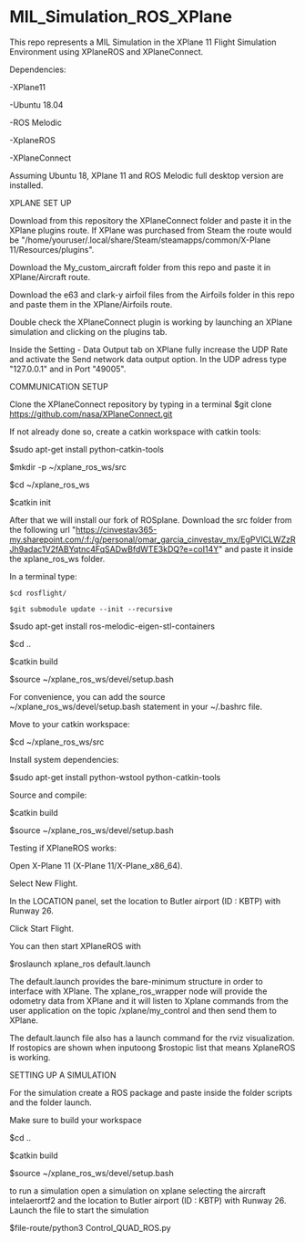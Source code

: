 # MIL_Simulation_ROS_XPlane

This repo represents a MIL Simulation in the XPlane 11 Flight Simulation Environment using XPlaneROS and XPlaneConnect.


Dependencies:

-XPlane11

-Ubuntu 18.04

-ROS Melodic

-XplaneROS

-XPlaneConnect


Assuming Ubuntu 18, XPlane 11 and ROS Melodic full desktop version are installed.


XPLANE SET UP

Download from this repository the XPlaneConnect folder and paste it in the XPlane plugins route. If XPlane was purchased from Steam the route would be "/home/youruser/.local/share/Steam/steamapps/common/X-Plane 11/Resources/plugins".

Download the My_custom_aircraft folder from this repo and paste it in XPlane/Aircraft route.

Download the e63 and clark-y airfoil files from the Airfoils folder in this repo and paste them in the XPlane/Airfoils route.


Double check the XPlaneConnect plugin is working by launching an XPlane simulation and clicking on the plugins tab.


Inside the Setting - Data Output tab on XPlane fully increase the UDP Rate and activate the Send network data output option. In the UDP adress type "127.0.0.1" and in Port "49005".



COMMUNICATION SETUP


Clone the XPlaneConnect repository by typing in a terminal $git clone https://github.com/nasa/XPlaneConnect.git


If not already done so, create a catkin workspace with catkin tools:


$sudo apt-get install python-catkin-tools

$mkdir -p ~/xplane_ros_ws/src

$cd ~/xplane_ros_ws

$catkin init


After that we will install our fork of ROSplane. Download the src folder from the following url "https://cinvestav365-my.sharepoint.com/:f:/g/personal/omar_garcia_cinvestav_mx/EgPVlCLWZzRJh9adac1V2fABYqtnc4FqSADwBfdWTE3kDQ?e=coI14Y" and paste it inside the xplane_ros_ws folder.


In a terminal type:

	$cd rosflight/
 
	$git submodule update --init --recursive
 
  $sudo apt-get install ros-melodic-eigen-stl-containers
  
  $cd ..
  
  $catkin build
  
  $source ~/xplane_ros_ws/devel/setup.bash
  

For convenience, you can add the source ~/xplane_ros_ws/devel/setup.bash statement in your ~/.bashrc file.


Move to your catkin workspace:

$cd ~/xplane_ros_ws/src


Install system dependencies:

$sudo apt-get install python-wstool python-catkin-tools

Source and compile:

$catkin build

$source ~/xplane_ros_ws/devel/setup.bash

Testing if XPlaneROS works:

Open X-Plane 11 (X-Plane 11/X-Plane_x86_64).

Select New Flight.

In the LOCATION panel, set the location to Butler airport (ID : KBTP) with Runway 26.

Click Start Flight.

You can then start XPlaneROS with


$roslaunch xplane_ros default.launch

The default.launch provides the bare-minimum structure in order to interface with XPlane. The xplane_ros_wrapper node will provide the odometry data from XPlane and it will listen to Xplane commands from the user application on the topic /xplane/my_control and then send them to XPlane.


The default.launch file also has a launch command for the rviz visualization. If rostopics are shown when inputoong $rostopic list that means XplaneROS is working.


SETTING UP A SIMULATION

For the simulation create a ROS package and paste inside the folder scripts and the folder launch.

Make sure to build your workspace

  $cd ..
  
  $catkin build
  
  $source ~/xplane_ros_ws/devel/setup.bash
  

to run a simulation open a simulation on xplane selecting the aircraft intelaerortf2 and the location to Butler airport (ID : KBTP) with Runway 26. Launch the file to start the simulation


$file-route/python3 Control_QUAD_ROS.py



